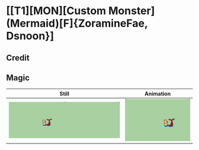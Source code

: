# [\[T1\]\[MON\]\[Custom Monster\]\(Mermaid\)\[F\]{ZoramineFae, Dsnoon}]

## Credit


	
## Magic

| Still | Animation |
| :---: | :-------: |
| ![Magic still](./Magic_000.png) | ![Magic animation](./Magic.gif) |
